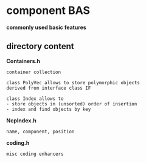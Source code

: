 # component BAS
**commonly used basic features**

## directory content

**Containers.h**
```
container collection

class PolyVec allows to store polymorphic objects
derived from interface class IF

class Index allows to
- store objects in (unsorted) order of insertion
- index and find objects by key
```

**NcpIndex.h**
```
name, component, position
```

**coding.h**
```
misc coding enhancers
```
